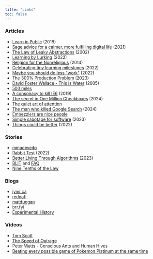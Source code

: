```yaml
---
title: "Links"
toc: false
---
```


### Articles
- [Learn in Public](https://www.swyx.io/learn-in-public) (2018)
- [Sage advice for a calmer, more fulfilling digital life](https://datagubbe.se/sage/) (2021)
- [The Law of Leaky Abstractions](https://www.joelonsoftware.com/2002/11/11/the-law-of-leaky-abstractions/) (2002)
- [Learning by Lurking](https://www.netmeister.org/blog/learning-by-lurking.html) (2022)
- [Religion for the Nonreligious](https://waitbutwhy.com/2014/10/religion-for-the-nonreligious.html) (2014)
- [Celebrating tiny learning milestones](https://jvns.ca/blog/2022/03/13/celebrate-tiny-learning-milestones/) (2022)
- [Maybe you should do less "work"](https://www.johnwhiles.com/posts/work) (2022)
- [The 300% Production Problem](https://leebriggs.co.uk/blog/2023/09/28/300_percent_problem) (2023)
- [David Foster Wallace - This is Water](https://fs.blog/david-foster-wallace-this-is-water/) (2005)
- [500 miles](https://web.mit.edu/jemorris/humor/500-miles)
- [A conspiracy to kill IE6](https://blog.chriszacharias.com/a-conspiracy-to-kill-ie6) (2019)
- [The secret in One Million Checkboxes](https://eieio.games/essays/the-secret-in-one-million-checkboxes/) (2024)
- [The quiet art of attention](https://billwear.github.io/art-of-attention.html)
- [The man who killed Google Search](https://www.wheresyoured.at/the-men-who-killed-google/) (2024)
- [Embezzlers are nice people](https://www.stimmel-law.com/en/articles/story-1-embezzlers-are-nice-people)
- [Simple sabotage for software](https://erikbern.com/2023/12/13/simple-sabotage-for-software.html) (2023)
- [Things could be better](https://www.experimental-history.com/p/things-could-be-better) (2022)

### Stories

- [mmacevedo](https://qntm.org/mmacevedo)
- [Rabbit Test](https://www.uncannymagazine.com/article/rabbit-test/) (2022)
- [Better Living Through Algorithms](https://clarkesworldmagazine.com/kritzer_05_23/) (2023)
- [BLIT](https://www.infinityplus.co.uk/stories/blit.htm) and [FAQ](https://ansible.uk/writing/c-b-faq.html)
- [Nine Tenths of the Law](https://www.beneath-ceaseless-skies.com/stories/nine-tenths-of-the-law/)

### Blogs

- [jvns.ca](https://jvns.ca/)
- [rednafi](https://rednafi.com/about/)
- [matduggan](https://matduggan.com/)
- [brr.fyi](https://brr.fyi/)
- [Experimental History](https://www.experimental-history.com)

### Videos

- [Tom Scott](https://www.youtube.com/@TomScottGo)
- [The Speed of Outrage](https://www.youtube.com/watch?v=jE2PP7EowdM)
- [Peter Watts - Conscious Ants and Human Hives](https://www.youtube.com/watch?v=v4uwaw_5Q3I)
- [Beating every possible game of Pokemon Platinum at the same time](https://www.youtube.com/watch?v=jNMWkD5VsZ8)

